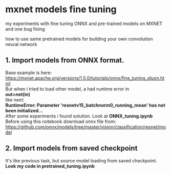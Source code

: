 # mxnet models fine tuning
my experiments with fine tuning ONNX and pre-trained models on MXNET and one bug fixing<br>

how to use same pretrained models for building your own convolution neural network<br>

## 1. Import models from ONNX format.
Base example is here:<br>
https://mxnet.apache.org/versions/1.5.0/tutorials/onnx/fine_tuning_gluon.html<br>
But when i tried to load other model, a had runtime error in <br>
**out=net(in)**<br>
like next:<br>
**RuntimeError: Parameter 'resnetv15_batchnorm0_running_mean' has not been initialized...**<br>
After some experiments i found solution. Look at **ONNX_tuning.ipynb**<br>
Before using this notebook download onnx file from:<br>
https://github.com/onnx/models/tree/master/vision/classification/resnet/model

## 2. Import models from saved checkpoint
It's like previous task, but source model loading from saved checkpoint.<b>
Look my code in **pretrained_tuning.ipynb**
